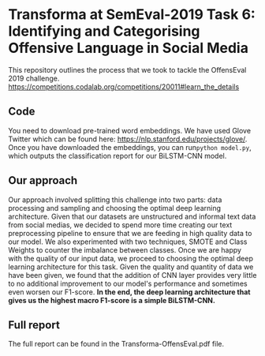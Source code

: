 # Transforma at SemEval-2019 Task 6: Identifying and Categorising Offensive Language in Social Media 

This repository outlines the process that we took to tackle the OffensEval 2019 challenge. https://competitions.codalab.org/competitions/20011#learn_the_details

## Code
You need to download pre-trained word embeddings. We have used Glove Twitter which can be found here: https://nlp.stanford.edu/projects/glove/. Once you have downloaded the embeddings, you can run```python model.py```, which outputs the classification report for our BiLSTM-CNN model.

## Our approach
Our approach involved splitting this challenge into two parts: data processing and sampling and choosing the optimal deep learning architecture. Given that our datasets are unstructured and informal text data from social medias, we decided to spend more time creating our text preprocessing pipeline to ensure that we are feeding in high quality data to our model. We also experimented with two techniques, SMOTE and Class Weights to counter the imbalance between classes. Once we are happy with the quality of our input data, we proceed to choosing the optimal deep learning architecture for this task. Given the quality and quantity of data we have been given, we found that the addition of CNN layer provides very little to no additional improvement to our model's performance and sometimes even worsen our F1-score. **In the end, the deep learning architecture that gives us the highest macro F1-score is a simple BiLSTM-CNN.**

## Full report
The full report can be found in the Transforma-OffensEval.pdf file.